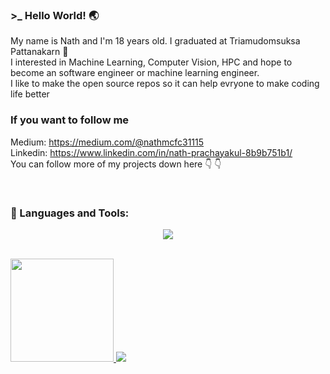 ### >_ Hello World! :earth_asia:
My name is Nath and I'm 18 years old. I graduated at Triamudomsuksa Pattanakarn :school_satchel:<br>
I interested in Machine Learning, Computer Vision, HPC and hope to become an software engineer or machine learning engineer.<br>
I like to make the open source repos so it can help evryone to make coding life better

### If you want to follow me
Medium: https://medium.com/@nathmcfc31115<br>
Linkedin: https://www.linkedin.com/in/nath-prachayakul-8b9b751b1/  
You can follow more of my projects down here :point_down: :point_down:

<br>

### 🔨 Languages and Tools:
<p align="center">
  <a href="https://skillicons.dev">
    <img src="https://skillicons.dev/icons?i=git,docker,tensorflow,pytorch" />
  </a>
</p>
<br>

<a href="https://github.com/anuraghazra/github-readme-stats">
 <img src="https://github-readme-stats.vercel.app/api?username=namirinz&count_private=true&show_icons=true" height=165/>
</a>
<a href="https://github.com/anuraghazra/github-readme-stats">
 <img src="https://github-readme-stats.vercel.app/api/top-langs/?username=namirinz&layout=compact"/>
</a>
